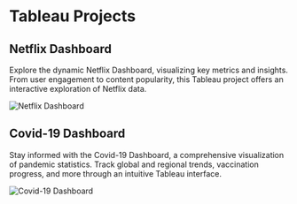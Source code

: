 # Tableau Projects

## Netflix Dashboard
Explore the dynamic Netflix Dashboard, visualizing key metrics and insights. From user engagement to content popularity, this Tableau project offers an interactive exploration of Netflix data.

![Netflix Dashboard](https://github.com/SourabhGuduru/Tableau-Projects/assets/118750494/66359d3f-fc6b-440b-a21c-4de4c503fd97)

## Covid-19 Dashboard
Stay informed with the Covid-19 Dashboard, a comprehensive visualization of pandemic statistics. Track global and regional trends, vaccination progress, and more through an intuitive Tableau interface.

![Covid-19 Dashboard](https://github.com/SourabhGuduru/Tableau-Projects/assets/118750494/b1e8d987-a3ff-4a25-b1d1-49bad011125a)
